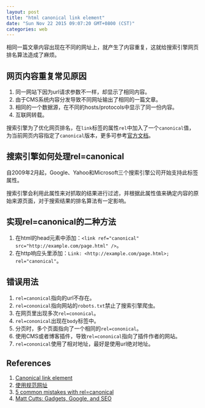 ```yaml
---
layout: post
title: "html canonical link element"
date: "Sun Nov 22 2015 09:07:20 GMT+0800 (CST)"
categories: web
---
```


相同一篇文章内容出现在不同的网址上，就产生了内容重复，这就给搜索引擎网页排名算法造成了麻烦。

网页内容重复常见原因
-----

1. 同一网站下因为url请求参数不一样，却显示了相同内容。
2. 由于CMS系统内容分发导致不同网址输出了相同的一篇文章。
3. 相同的一个数据源，在不同的hosts/protocols中显示了同一份内容。
4. 互联网转载。

搜索引擎为了优化网页排名，在`link`标签的属性`rel`中加入了一个`canonical`值，为当前网页内容指定了`canonical`版本，更多可参考[官方文档](https://tools.ietf.org/html/rfc6596)。

搜索引擎如何处理rel=canonical
-----

自2009年2月起，Google、Yahoo和Microsoft三个搜索引擎公司开始支持此标签属性。

搜索引擎会利用此属性来对抓取的结果进行过滤，并根据此属性值来确定内容的原始来源页面，对于搜索结果的排名算法有一定影响。

实现rel=canonical的二种方法
-----

1. 在html的head元素中添加：`<link ref="canonical" src="http://example.com/page.html" />`。
2. 在http响应头里添加：`Link: <http://example.com/page.html>; rel="canonical"`。

错误用法
-----

1. `rel=canonical`指向的url不存在。
2. `rel=cononical`指向网站的`robots.txt`禁止了搜索引擎爬虫。
3. 在网页里出现多次`rel=cononical`。
4. `rel=cononical`出现在`body`标签中。
5. 分页时，多个页面指向了一个相同的`rel=cononical`。
6. 使用CMS或者博客插件，导致`rel=cononical`指向了插件作者的网站。
7. `rel=cononical`使用了相对地址，最好是使用url绝对地址。

References
-----

1. [Canonical link element](https://en.wikipedia.org/wiki/Canonical_link_element)
2. [使用规范网址](https://support.google.com/webmasters/answer/139066?hl=zh-Hans)
3. [5 common mistakes with rel=canonical](http://googlewebmastercentral.blogspot.com/2013/04/5-common-mistakes-with-relcanonical.html)
4. [Matt Cutts: Gadgets, Google, and SEO](https://www.mattcutts.com/blog/canonical-link-tag/)
